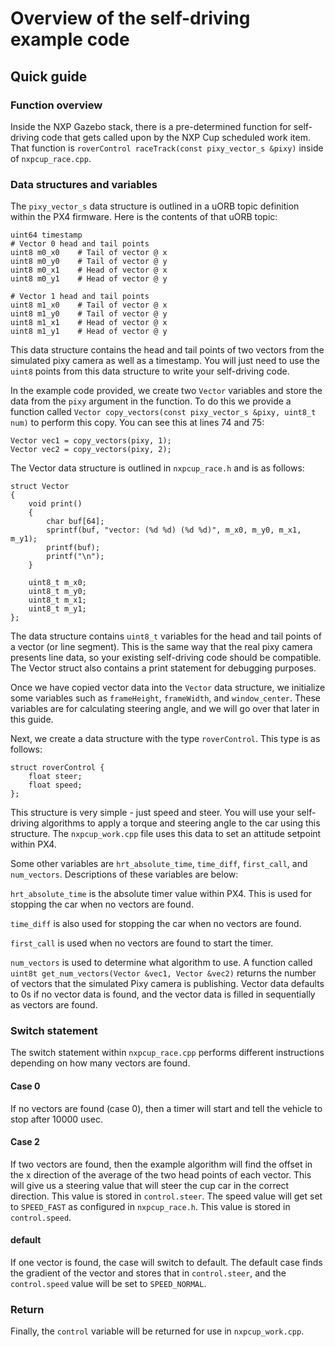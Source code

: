 # Overview of the self-driving example code

## Quick guide

### Function overview

Inside the NXP Gazebo stack, there is a pre-determined function for self-driving code that gets called upon by the NXP Cup scheduled work item. That function is `roverControl raceTrack(const pixy_vector_s &pixy)` inside of `nxpcup_race.cpp`.

### Data structures and variables

The `pixy_vector_s` data structure is outlined in a uORB topic definition within the PX4 firmware. Here is the contents of that uORB topic: 

```text
uint64 timestamp
# Vector 0 head and tail points
uint8 m0_x0    # Tail of vector @ x
uint8 m0_y0    # Tail of vector @ y
uint8 m0_x1    # Head of vector @ x
uint8 m0_y1    # Head of vector @ y

# Vector 1 head and tail points
uint8 m1_x0    # Tail of vector @ x
uint8 m1_y0    # Tail of vector @ y
uint8 m1_x1    # Head of vector @ x
uint8 m1_y1    # Head of vector @ y
```

This data structure contains the head and tail points of two vectors from the simulated pixy camera as well as a timestamp. You will just need to use the `uint8` points from this data structure to write your self-driving code. 

In the example code provided, we create two `Vector` variables and store the data from the `pixy` argument in the function. To do this we provide a function called `Vector copy_vectors(const pixy_vector_s &pixy, uint8_t num)` to perform this copy. You can see this at lines 74 and 75:

```text
Vector vec1 = copy_vectors(pixy, 1);
Vector vec2 = copy_vectors(pixy, 2);
```

The Vector data structure is outlined in `nxpcup_race.h` and is as follows:

```text
struct Vector
{
	void print()
	{
		char buf[64];
		sprintf(buf, "vector: (%d %d) (%d %d)", m_x0, m_y0, m_x1, m_y1);
		printf(buf);
		printf("\n");
	}

	uint8_t m_x0;
	uint8_t m_y0;
	uint8_t m_x1;
	uint8_t m_y1;
};
```

The data structure contains `uint8_t` variables for the head and tail points of a vector \(or line segment\). This is the same way that the real pixy camera presents line data, so your existing self-driving code should be compatible. The Vector struct also contains a print statement for debugging purposes.

Once we have copied vector data into the `Vector` data structure, we initialize some variables such as `frameHeight`, `frameWidth`, and `window_center`. These variables are for calculating steering angle, and we will go over that later in this guide.

Next, we create a data structure with the type `roverControl`. This type is as follows:

```text
struct roverControl {
	float steer;
	float speed;
};
```

This structure is very simple - just speed and steer. You will use your self-driving algorithms to apply a torque and steering angle to the car using this structure. The `nxpcup_work.cpp` file uses this data to set an attitude setpoint within PX4. 

Some other variables are `hrt_absolute_time`, `time_diff`, `first_call`, and `num_vectors`. Descriptions of these variables are below:

`hrt_absolute_time` is the absolute timer value within PX4. This is used for stopping the car when no vectors are found.

`time_diff` is also used for stopping the car when no vectors are found.

`first_call` is used when no vectors are found to start the timer.

`num_vectors` is used to determine what algorithm to use. A function called `uint8t get_num_vectors(Vector &vec1, Vector &vec2)` returns the number of vectors that the simulated Pixy camera is publishing. Vector data defaults to 0s if no vector data is found, and the vector data is filled in sequentially as vectors are found. 

### Switch statement

The switch statement within `nxpcup_race.cpp` performs different instructions depending on how many vectors are found. 

#### Case 0

If no vectors are found \(case 0\), then a timer will start and tell the vehicle to stop after 10000 usec. 

#### Case 2

If two vectors are found, then the example algorithm will find the offset in the x direction of the average of the two head points of each vector. This will give us a steering value that will steer the cup car in the correct direction. This value is stored in `control.steer`. The speed value will get set to `SPEED_FAST` as configured in `nxpcup_race.h`. This value is stored in `control.speed`.

#### default

If one vector is found, the case will switch to default. The default case finds the gradient of the vector and stores that in `control.steer`, and the `control.speed` value will be set to `SPEED_NORMAL`. 

### Return

Finally, the `control` variable will be returned for use in `nxpcup_work.cpp`.

